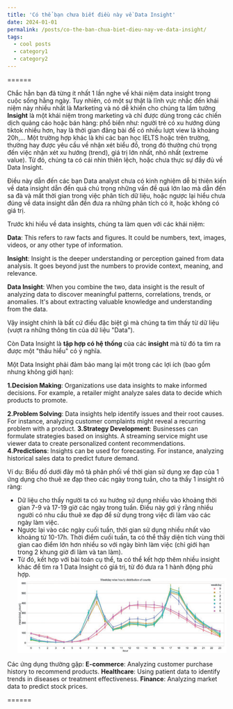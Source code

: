 ```yaml
---
title: 'Có thể bạn chưa biết điều này về Data Insight'
date: 2024-01-01
permalink: /posts/co-the-ban-chua-biet-dieu-nay-ve-data-insight/
tags:
  - cool posts
  - category1
  - category2
---
```



======

Chắc hẳn bạn đã từng ít nhất 1 lần nghe về khái niệm data insight trong cuộc sống hằng ngày. Tuy nhiên, có một sự thật là lĩnh vực nhắc đến khái niệm này nhiều nhất là Marketing và nó dễ khiến cho chúng ta lầm tưởng **Insight** là một khái niệm trong marketing và chỉ được dùng trong các chiến dịch quảng cáo hoặc bán hàng: phổ biến như: người trẻ có xu hướng dùng tiktok nhiều hơn, hay là thời gian đăng bài để có nhiều lượt view là khoảng 20h,... Một trường hợp khác là khi các bạn học IELTS hoặc trên trường, thường hay được yêu cầu về nhận xét biểu đồ, trong đó thường chú trọng đến việc nhận xét xu hướng (trend), giá trị lớn nhất, nhỏ nhất (extreme value). Từ đó, chúng ta có cái nhìn thiên lệch, hoặc chưa thực sự đầy đủ về Data Insight.

Điều này dẫn đến các bạn Data analyst chưa có kinh nghiệm dễ bị thiên kiến về data insight dẫn đến quá chú trọng những vấn đề quá lớn lao mà dẫn đến sa đà và mất thời gian trong việc phân tích dữ liệu, hoặc ngược lại hiểu chưa đúng về data insight dẫn đến đưa ra những phân tích có ít, hoặc không có giá trị.

Trước khi hiểu về data insights, chúng ta làm quen với các khái niệm:

**Data**:
This refers to raw facts and figures. It could be numbers, text, images, videos, or any other type of information.


**Insight**:
Insight is the deeper understanding or perception gained from data analysis. It goes beyond just the numbers to provide context, meaning, and relevance.

**Data Insight**:
When you combine the two, data insight is the result of analyzing data to discover meaningful patterns, correlations, trends, or anomalies. It's about extracting valuable knowledge and understanding from the data.

Vậy insight chính là bất cứ điều đặc biệt gì mà chúng ta tìm thấy từ dữ liệu (vượt ra những thông tin của dữ liệu "Data"). 

Còn Data Insight là **tập hợp có hệ thống** của các **insight** mà từ đó ta tìm ra được một "thấu hiểu" có ý nghĩa.

Một Data Insight phải đảm bảo mang lại một trong các lợi ích (bao gồm nhưng không giới hạn):

**1.Decision Making**: Organizations use data insights to make informed decisions. For example, a retailer might analyze sales data to decide which products to promote.

**2.Problem Solving**: Data insights help identify issues and their root causes. For instance, analyzing customer complaints might reveal a recurring problem with a product.
**3.Strategy Development**: Businesses can formulate strategies based on insights. A streaming service might use viewer data to create personalized content recommendations.
**4.Predictions**: Insights can be used for forecasting. For instance, analyzing historical sales data to predict future demand.

Ví dụ:
Biểu đồ dưới đây mô tả phân phối về thời gian sử dụng xe đạp của 1 ứng dụng cho thuê xe đạp theo các ngày trong tuần, cho ta thấy 1 insight rõ ràng:
- Dữ liệu cho thấy người ta có xu hướng sử dụng nhiều vào khoảng thời gian 7-9 và 17-19 giờ các ngày trong tuần. Điều này gợi ý rằng nhiều người có nhu cầu thuê xe đạp để sử dụng trong việc đi làm vào các ngày làm việc.
- Ngược lại vào các ngày cuối tuần, thời gian sử dụng nhiều nhất vào khoảng từ 10-17h. Thời điểm cuối tuần, ta có thể thấy diện tích vùng thời gian cao điểm lớn hơn nhiều so với ngày bình làm việc (chỉ giới hạn trong 2 khung giờ đi làm và tan làm).
- Từ đó, kết hợp với bài toán cụ thể, ta có thể kết hợp thêm nhiều insight khác để tìm ra 1 Data Insight có giá trị, từ đó đưa ra 1 hành động phù hợp.
![data analyst road map](/images/distribution.png)

Các ứng dụng thường gặp:
**E-commerce**: Analyzing customer purchase history to recommend products.
**Healthcare**: Using patient data to identify trends in diseases or treatment effectiveness.
**Finance**: Analyzing market data to predict stock prices.

======
